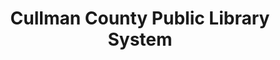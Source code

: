---
layout: repo
title: "Cullman County Public Library System"
id: 10149
permalink: repos/10149/
---